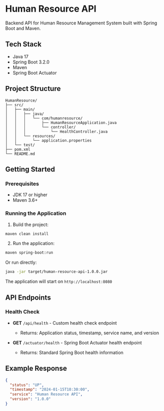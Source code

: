 # Human Resource API

Backend API for Human Resource Management System built with Spring Boot and Maven.

## Tech Stack

- Java 17
- Spring Boot 3.2.0
- Maven
- Spring Boot Actuator

## Project Structure

```
HumanResource/
├── src/
│   ├── main/
│   │   ├── java/
│   │   │   └── com/humanresource/
│   │   │       ├── HumanResourceApplication.java
│   │   │       └── controller/
│   │   │           └── HealthController.java
│   │   └── resources/
│   │       └── application.properties
│   └── test/
├── pom.xml
└── README.md
```

## Getting Started

### Prerequisites

- JDK 17 or higher
- Maven 3.6+ 

### Running the Application

1. Build the project:
```bash
maven clean install
```

2. Run the application:
```bash
maven spring-boot:run
```

Or run directly:
```bash
java -jar target/human-resource-api-1.0.0.jar
```

The application will start on `http://localhost:8080`

## API Endpoints

### Health Check

- **GET** `/api/health` - Custom health check endpoint
  - Returns: Application status, timestamp, service name, and version

- **GET** `/actuator/health` - Spring Boot Actuator health endpoint
  - Returns: Standard Spring Boot health information

## Example Response

```json
{
  "status": "UP",
  "timestamp": "2024-01-15T10:30:00",
  "service": "Human Resource API",
  "version": "1.0.0"
}
```

